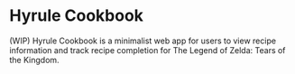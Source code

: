 # Hyrule Cookbook

(WIP) Hyrule Cookbook is a minimalist web app for users to view recipe information and track recipe completion for The Legend of Zelda: Tears of the Kingdom.
 
 

